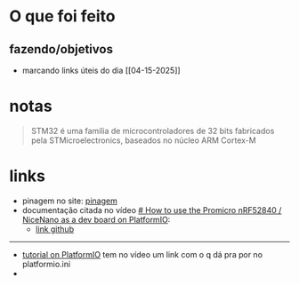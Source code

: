 # O que foi feito
## fazendo/objetivos
- marcando links úteis do dia [[04-15-2025]]

# notas
>STM32 é uma família de microcontroladores de 32 bits fabricados pela STMicroelectronics, baseados no núcleo ARM Cortex-M


# links
- pinagem no site: [pinagem](https://golem.hu/article/pro-micro-pinout/)
- documentação citada no vídeo [# How to use the Promicro nRF52840 / NiceNano as a dev board on PlatformIO](https://www.youtube.com/watch?v=80USUwtnPOU):
	- [link github](https://github.com/ICantMakeThings/Nicenano-NRF52-Supermini-PlatformIO-Support)
- --
- [tutorial on PlatformIO](https://youtu.be/PYSy_PLjytQ?si=kdNsN6eUk8Ha9Ck5) tem no vídeo um link com o q dá pra por no platformio.ini
- 